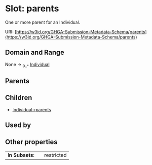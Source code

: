 
# Slot: parents


One or more parent for an Individual.

URI: [https://w3id.org/GHGA-Submission-Metadata-Schema/parents](https://w3id.org/GHGA-Submission-Metadata-Schema/parents)


## Domain and Range

None &#8594;  <sub>0..\*</sub> [Individual](Individual.md)

## Parents


## Children

 *  [Individual➞parents](Individual_parents.md)

## Used by


## Other properties

|  |  |  |
| --- | --- | --- |
| **In Subsets:** | | restricted |

